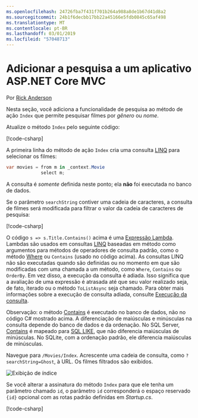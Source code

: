 ```yaml
---
ms.openlocfilehash: 24726fba7f431f701b264a988a8de1b67d41d8a2
ms.sourcegitcommit: 24b1f6decbb17bb22a45166e5fdb0845c65af498
ms.translationtype: MT
ms.contentlocale: pt-BR
ms.lasthandoff: 03/01/2019
ms.locfileid: "57048713"
---
```

# <a name="add-search-to-an-aspnet-core-mvc-app"></a>Adicionar a pesquisa a um aplicativo ASP.NET Core MVC

Por [Rick Anderson](https://twitter.com/RickAndMSFT)

Nesta seção, você adiciona a funcionalidade de pesquisa ao método de ação `Index` que permite pesquisar filmes por *gênero* ou *nome*.

Atualize o método `Index` pelo seguinte código:
<!--
[!code-html[](~/tutorials/first-mvc-app/start-mvc/sample/MvcMovie/Views/Shared/_Layout.cshtml?highlight=7,31)]
-->

[!code-csharp[](~/tutorials/first-mvc-app/start-mvc/sample/MvcMovie/Controllers/MoviesController.cs?name=snippet_1stSearch)]

A primeira linha do método de ação `Index` cria uma consulta [LINQ](/dotnet/standard/using-linq) para selecionar os filmes:

```csharp
var movies = from m in _context.Movie
             select m;
```

A consulta é *somente* definida neste ponto; ela **não** foi executada no banco de dados.

Se o parâmetro `searchString` contiver uma cadeia de caracteres, a consulta de filmes será modificada para filtrar o valor da cadeia de caracteres de pesquisa:

[!code-csharp[](~/tutorials/first-mvc-app/start-mvc/sample/MvcMovie/Controllers/MoviesController.cs?name=snippet_SearchNull2)]

O código `s => s.Title.Contains()` acima é uma [Expressão Lambda](/dotnet/csharp/programming-guide/statements-expressions-operators/lambda-expressions). Lambdas são usados em consultas [LINQ](/dotnet/standard/using-linq) baseadas em método como argumentos para métodos de operadores de consulta padrão, como o método [Where](/dotnet/api/system.linq.enumerable.where) ou `Contains` (usado no código acima). As consultas LINQ não são executadas quando são definidas ou no momento em que são modificadas com uma chamada a um método, como `Where`, `Contains` ou `OrderBy`. Em vez disso, a execução da consulta é adiada.  Isso significa que a avaliação de uma expressão é atrasada até que seu valor realizado seja, de fato, iterado ou o método `ToListAsync` seja chamado. Para obter mais informações sobre a execução de consulta adiada, consulte [Execução da consulta](/dotnet/framework/data/adonet/ef/language-reference/query-execution).

Observação: o método [Contains](/dotnet/api/system.data.objects.dataclasses.entitycollection-1.contains) é executado no banco de dados, não no código C# mostrado acima. A diferenciação de maiúsculas e minúsculas na consulta depende do banco de dados e da ordenação. No SQL Server, [Contains](/dotnet/api/system.data.objects.dataclasses.entitycollection-1.contains) é mapeado para [SQL LIKE](/sql/t-sql/language-elements/like-transact-sql), que não diferencia maiúsculas de minúsculas. No SQLite, com a ordenação padrão, ele diferencia maiúsculas de minúsculas.

Navegue para `/Movies/Index`. Acrescente uma cadeia de consulta, como `?searchString=Ghost`, à URL. Os filmes filtrados são exibidos.

![Exibição de índice](~/tutorials/first-mvc-app/search/_static/ghost.png)

Se você alterar a assinatura do método `Index` para que ele tenha um parâmetro chamado `id`, o parâmetro `id` corresponderá o espaço reservado `{id}` opcional com as rotas padrão definidas em *Startup.cs*.

[!code-csharp[](~/tutorials/first-mvc-app/start-mvc/sample/MvcMovie/Startup.cs?highlight=5&name=snippet_1)]
